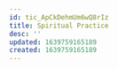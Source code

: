 ```yaml
---
id: tic_ApCkDehmUm6wQ8rIz
title: Spiritual Practice
desc: ''
updated: 1639759165189
created: 1639759165189
---
```


